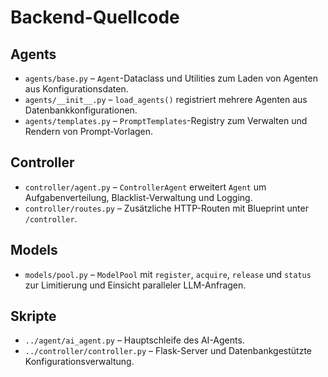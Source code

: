# Backend-Quellcode

## Agents
- `agents/base.py` – `Agent`-Dataclass und Utilities zum Laden von Agenten aus Konfigurationsdaten.
- `agents/__init__.py` – `load_agents()` registriert mehrere Agenten aus Datenbankkonfigurationen.
- `agents/templates.py` – `PromptTemplates`-Registry zum Verwalten und Rendern von Prompt-Vorlagen.

## Controller
- `controller/agent.py` – `ControllerAgent` erweitert `Agent` um Aufgabenverteilung, Blacklist-Verwaltung und Logging.
- `controller/routes.py` – Zusätzliche HTTP-Routen mit Blueprint unter `/controller`.

## Models
- `models/pool.py` – `ModelPool` mit `register`, `acquire`, `release` und `status` zur Limitierung und Einsicht paralleler LLM-Anfragen.

## Skripte
- `../agent/ai_agent.py` – Hauptschleife des AI-Agents.
- `../controller/controller.py` – Flask-Server und Datenbankgestützte Konfigurationsverwaltung.
